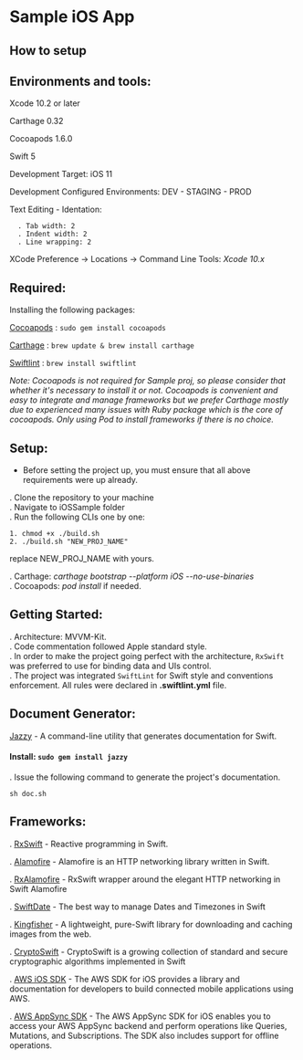 # Sample iOS App

## How to setup

Environments and tools:
----------------------

Xcode 10.2 or later

Carthage 0.32

Cocoapods 1.6.0

Swift 5

Development Target: iOS 11

Development Configured Environments: DEV - STAGING - PROD

Text Editing - Identation:
```
  . Tab width: 2
  . Indent width: 2
  . Line wrapping: 2
```

XCode Preference -> Locations -> Command Line Tools: *Xcode 10.x* 

Required:
-------

Installing the following packages:

[Cocoapods](https://cocoapods.org/) : `sudo gem install cocoapods`

[Carthage](https://github.com/Carthage/Carthage) : `brew update & brew install carthage`

[Swiftlint](https://github.com/realm/SwiftLint) : `brew install swiftlint`

*Note: Cocoapods is not required for Sample proj, so please consider that whether it's necessary to install it or not. 
Cocoapods is convenient and easy to integrate and manage frameworks but we prefer Carthage mostly due to experienced many issues with Ruby package which is the core of cocoapods. Only using Pod to install frameworks if there is no choice.*

Setup:
-----

* Before setting the project up, you must ensure that all above requirements were up already. 

. Clone the repository to your machine <br>
. Navigate to iOSSample folder <br>
. Run the following CLIs one by one:  <br>
```
1. chmod +x ./build.sh
2. ./build.sh "NEW_PROJ_NAME"
```
replace NEW_PROJ_NAME with yours.

. Carthage: *carthage bootstrap --platform iOS --no-use-binaries* <br>
. Cocoapods: *pod install* if needed.

Getting Started:
---------------

. Architecture: MVVM-Kit. <br>
. Code commentation followed Apple standard style.<br>
. In order to make the project going perfect with the architecture, `RxSwift` was preferred to use for binding data and UIs control.<br>
. The project was integrated `SwiftLint` for Swift style and conventions enforcement. All rules were declared in **.swiftlint.yml** file.

Document Generator:
---------
[Jazzy](https://github.com/realm/jazzy) - A command-line utility that generates documentation for Swift.

#### Install: `sudo gem install jazzy`

. Issue the following command to generate the project's documentation.

````
sh doc.sh
````

Frameworks:
----------

. [RxSwift](https://github.com/ReactiveX/RxSwift) - Reactive programming in Swift.

. [Alamofire](https://github.com/Alamofire/Alamofire) - Alamofire is an HTTP networking library written in Swift.

. [RxAlamofire](https://github.com/RxSwiftCommunity/RxAlamofire) - RxSwift wrapper around the elegant HTTP networking in Swift Alamofire

. [SwiftDate](https://github.com/malcommac/SwiftDate) - The best way to manage Dates and Timezones in Swift

. [Kingfisher](https://github.com/onevcat/Kingfisher) - A lightweight, pure-Swift library for downloading and caching images from the web.

. [CryptoSwift](https://github.com/krzyzanowskim/CryptoSwift) - CryptoSwift is a growing collection of standard and secure cryptographic algorithms implemented in Swift 

. [AWS iOS SDK](https://github.com/aws-amplify/aws-sdk-ios) - The AWS SDK for iOS provides a library and documentation for developers to build connected mobile applications using AWS.

. [AWS AppSync SDK](https://github.com/awslabs/aws-mobile-appsync-sdk-ios) - The AWS AppSync SDK for iOS enables you to access your AWS AppSync backend and perform operations like Queries, Mutations, and Subscriptions. The SDK also includes support for offline operations.
